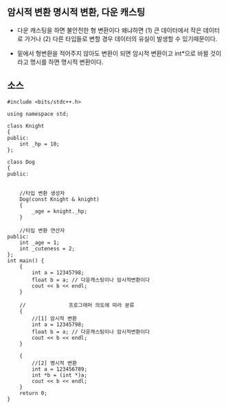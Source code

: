 ## 암시적 변환 명시적 변환, 다운 캐스팅

- 다운 캐스팅을 하면 불안전한 형 변환이다 왜냐하면 (1) 큰 데이터에서 작은 데이터로 가거나 (2) 다른 타입들로 변할 경우 데이터의 유실이 발생할 수 있기때문이다.


- 밑에서 형변환을 적어주지 않아도 변환이 되면 암시적 변환이고 int*으로 바뀔 것이라고 명시를 하면 명시적 변환이다.


## 소스
````
#include <bits/stdc++.h>

using namespace std;

class Knight
{
public:
	int _hp = 10;
};

class Dog
{
public:


	//타입 변환 생성자 
	Dog(const Knight & knight)
	{
		_age = knight._hp;
	}

	//타입 변환 연산자 
public:
	int _age = 1;
	int _cuteness = 2;
};
int main() {
	{
		int a = 12345798;
		float b = a; // 다운캐스팅이나 암시적변환이다 
		cout << b << endl;
	}

	//				프로그래머 의도에 따라 분류 
	{
		//[1] 암시적 변환 
		int a = 12345798;
		float b = a; // 다운캐스팅이나 암시적변환이다 
		cout << b << endl;
	}

	{
		//[2] 명시적 변환 
		int a = 123456789;
		int *b = (int *)a;
		cout << b << endl;
	}
	return 0;
}
````